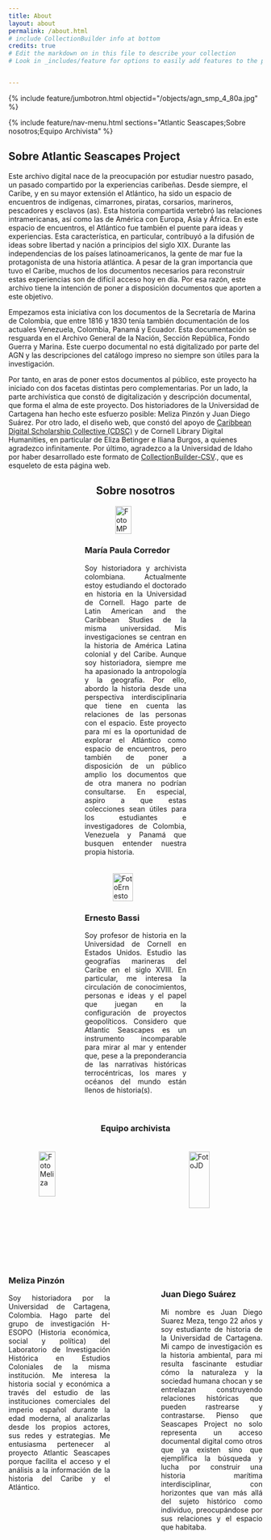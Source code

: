 ```yaml
---
title: About
layout: about
permalink: /about.html
# include CollectionBuilder info at bottom
credits: true
# Edit the markdown on in this file to describe your collection
# Look in _includes/feature for options to easily add features to the page


---
```


{% include feature/jumbotron.html objectid="/objects/agn_smp_4_80a.jpg" %} 

{% include feature/nav-menu.html sections="Atlantic Seascapes;Sobre nosotros;Equipo Archivista" %}

## Sobre Atlantic Seascapes Project

Este archivo digital nace de la preocupación por estudiar nuestro pasado, un pasado compartido por la experiencias caribeñas. Desde siempre, el Caribe, y en su mayor extensión el Atlántico, ha sido un espacio de encuentros de indígenas, cimarrones, piratas, corsarios, marineros, pescadores y esclavos (as). Esta historia compartida vertebró las relaciones intramericanas, así como las de América con Europa, Asia y África. En este espacio de encuentros, el Atlántico fue también el puente para ideas y experiencias. Esta característica, en particular, contribuyó a la difusión de ideas sobre libertad y nación a principios del siglo XIX. Durante las independencias de los países latinoamericanos, la gente de mar fue la protagonista de una historia atlántica. 
A pesar de la gran importancia que tuvo el Caribe, muchos de los documentos necesarios para reconstruir estas experiencias son de difícil acceso hoy en día. Por esa razón, este archivo tiene la intención de poner a disposición documentos que aporten a este objetivo. 

Empezamos esta iniciativa con los documentos de la Secretaría de Marina de Colombia, que entre 1816 y 1830 tenía también documentación de los actuales Venezuela, Colombia, Panamá y Ecuador. Esta documentación se resguarda en el Archivo General de la Nación, Sección República, Fondo Guerra y Marina. Este cuerpo documental no está digitalizado por parte del AGN y las descripciones del catálogo impreso no siempre son útiles para la investigación. 

Por tanto, en aras de poner estos documentos al público, este proyecto ha iniciado con dos facetas distintas pero complementarias. Por un lado, la parte archivística que constó de digitalización y descripción documental, que forma el alma de este proyecto. Dos historiadores de la Universidad de Cartagena han hecho este esfuerzo posible: Meliza Pinzón y Juan Diego Suárez. Por otro lado, el diseño web, que constó del apoyo de [Caribbean Digital Scholarship Collective (CDSC)](https://cdscollective.org/) y de Cornell Library Digital Humanities, en particular de Eliza Betinger e Iliana Burgos, a quienes agradezco infinitamente. Por último, agradezco a la Universidad de Idaho por haber desarrollado este formato de [CollectionBuilder-CSV](https://github.com/CollectionBuilder/collectionbuilder-csv)., que es esqueleto de esta página web. 

## <center>Sobre nosotros</center> 

<div style="display: flex; flex-direction: column; align-items: center; text-align: justify;">
  <div style="width: 40%; margin-bottom: 20px;">
    <img src="/objects/FotoMP.jpeg" alt="FotoMP" style="display: block; margin: 0 auto;" width="40%">
    <h3>María Paula Corredor</h3>
    <p>Soy historiadora y archivista colombiana. Actualmente estoy estudiando el doctorado en historia en la Universidad de Cornell. Hago parte de Latin American and the Caribbean Studies de la misma universidad. Mis investigaciones se centran en la historia de América Latina colonial y del Caribe. Aunque soy historiadora, siempre me ha apasionado la antropología y la geografía. Por ello, abordo la historia desde una perspectiva interdisciplinaria que tiene en cuenta las relaciones de las personas con el espacio. 
    Este proyecto para mí es la oportunidad de explorar el Atlántico como espacio de encuentros, pero también de poner a disposición de un público amplio los documentos que de otra manera no podrían consultarse. En especial, aspiro a que estas colecciones sean útiles para los estudiantes e investigadores de Colombia, Venezuela y Panamá que busquen entender nuestra propia historia. </p>
  </div>

  <div style="width: 40%; margin-bottom: 20px;">
    <img src="/objects/FotoErnesto.jpeg" alt="FotoErnesto" style="display: block; margin: 0 auto;" width="45%">
    <h3>Ernesto Bassi</h3>
    <p>Soy profesor de historia en la Universidad de Cornell en Estados Unidos. Estudio las geografías marineras del Caribe en el siglo XVIII. En particular, me interesa la circulación de conocimientos, personas e ideas y el papel que juegan en la configuración de proyectos geopolíticos. 
    Considero que Atlantic Seascapes es un instrumento incomparable para mirar al mar y entender que, pese a la preponderancia de las narrativas históricas terrocéntricas, los mares y océanos del mundo están llenos de historia(s).</p>
  </div>
</div>

<div style="display: flex; flex-direction: column; align-items: center; text-align: center;">
  <div style="width: 40%; margin-bottom: 20px;">
  <h3>Equipo archivista</h3>
  </div>

<div style="display: flex; justify-content: space-between; flex-wrap: wrap; text-align: justify;">
  <div style="width: 40%; margin-bottom: 20px;">
    <img src="/objects/Fotomeliza.jpeg" alt="FotoMeliza" style="display: block; margin: 0 auto;" width="40%">
    <h3>Meliza Pinzón</h3>
    <p>Soy historiadora por la Universidad de Cartagena, Colombia. Hago parte del grupo de investigación H-ESOPO (Historia económica, social y política) del Laboratorio de Investigación Histórica en Estudios Coloniales de la misma institución. Me interesa la historia social y económica a través del estudio de las instituciones comerciales del imperio español durante la edad moderna, al analizarlas desde los propios actores, sus redes y estrategias.  
    Me entusiasma pertenecer al proyecto Atlantic Seascapes porque facilita el acceso y el análisis a la información de la historia del Caribe y el Atlántico.</p>
  </div>

  <div style="width: 40%; margin-bottom: 20px;">
    <img src="/objects/FotoJD.jpeg" alt="FotoJD" style="display: block; margin: 0 auto;" width="45%">
    <h3>Juan Diego Suárez</h3>
    <p>Mi nombre es Juan Diego Suarez Meza, tengo 22 años y soy estudiante de historia de la Universidad de Cartagena. Mi campo de investigación es la historia ambiental, para mi resulta fascinante estudiar cómo la naturaleza y la sociedad humana chocan y se entrelazan construyendo relaciones históricas que pueden rastrearse y contrastarse. Pienso que Seascapes Project no solo representa un acceso documental digital como otros que ya existen sino que ejemplifica la búsqueda y lucha por construir una historia marítima interdisciplinar, con horizontes que van más allá del sujeto histórico como individuo, preocupándose por sus relaciones y el espacio que habitaba.</p>
  </div>
</div>




<!-- IMPORTANT!!! DELETE this comment and the include below when you are finished editing this page for your collection. The include below introduces about page features. They will show up on your collection's about page until you delete it. {% include cb/visorpdf.md %} -->


